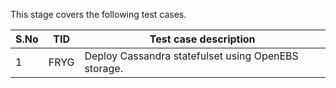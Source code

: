 This stage covers the following test cases.

| S.No | TID  | Test case description                               |
| ---- | ---- | --------------------------------------------------- |
| 1    | FRYG | Deploy Cassandra statefulset using OpenEBS storage. |

